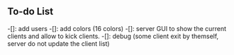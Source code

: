 ## To-do List
-[]: add users
-[]: add colors (16 colors)
-[]: server GUI to show the current clients and allow to kick clients.
-[]: debug (some client exit by themself, server do not update the client list)